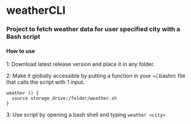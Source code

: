 # weatherCLI
### Project to fetch weather data for user specified city with a Bash script
#### How to use
1: Download latest release version and place it in any folder.

2: Make it globally accessible by putting a function in your ~/.bashrc file that calls the script with 1 input.

```
weather () {
  source storage_drive:/folder/weather.sh
}
```
3: Use script by opening a bash shell and typing ```weather <city>```
